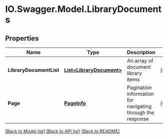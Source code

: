 # IO.Swagger.Model.LibraryDocuments
## Properties

Name | Type | Description | Notes
------------ | ------------- | ------------- | -------------
**LibraryDocumentList** | [**List&lt;LibraryDocument&gt;**](LibraryDocument.md) | An array of document library items | [optional] 
**Page** | [**PageInfo**](PageInfo.md) | Pagination information for navigating through the response | [optional] 

[[Back to Model list]](../README.md#documentation-for-models) [[Back to API list]](../README.md#documentation-for-api-endpoints) [[Back to README]](../README.md)


